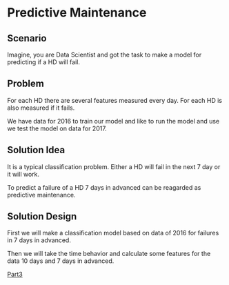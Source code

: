 
# Predictive Maintenance

## Scenario

Imagine, you are Data Scientist and got the task to make a model for predicting if a HD will fail.

## Problem

For each HD there are several features measured every day. For each HD is also measured if it fails.

We have data for 2016 to train our model and like to run the model and use we test the model on data for 2017.


## Solution Idea

It is a typical classification problem. Either a HD will fail in the next 7 day or it will work. 

To predict a failure of a HD 7 days in advanced can be reagarded as predictive maintenance.



## Solution Design

First we will make a classification model based on data of 2016 for failures in 7 days in advanced.

Then we will take the time behavior and calculate some features for the data 10 days and 7 days in advanced.






[Part3](./Readme_part3.md)
